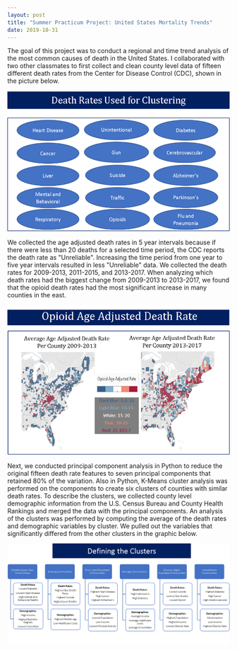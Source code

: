 ```yaml
---
layout: post
title: "Summer Practicum Project: United States Mortality Trends"
date: 2019-10-31
---
```


  The goal of this project was to conduct a regional and time trend analysis of the most common causes of death in the United States. I collaborated with two other classmates to first collect and clean county level data of fifteen different death rates from the Center for Disease Control (CDC), shown in the picture below. 

![Image](https://github.com/brighamk/brighamk.github.io/blob/master/images/Picture2.png?raw=true)

  We collected the age adjusted death rates in 5 year intervals because if there were less than 20 deaths for a selected time period, the CDC reports the death rate as "Unreliable". Increasing the time period from one year to five year intervals resulted in less "Unreliable" data. We collected the death rates for 2009-2013, 2011-2015, and 2013-2017. When analyzing which death rates had the biggest change from 2009-2013 to 2013-2017, we found that the opioid death rates had the most significant increase in many counties in the east. 

![Image](https://github.com/brighamk/brighamk.github.io/blob/master/images/Picture4.png?raw=true)

  Next, we conducted principal component analysis in Python to reduce the original fifteen death rate features to seven principal components that retained 80% of the variation. Also in Python, K-Means cluster analysis was performed on the components to create six clusters of counties with similar death rates. To describe the clusters, we collected county level
demographic information from the U.S. Census Bureau and County Health Rankings and merged the data with the principal components. An analysis of the clusters was performed by computing the average of the death rates and demographic variables by cluster. We pulled out the variables that significantly differed from the other clusters in the graphic below. 

![Image](https://github.com/brighamk/brighamk.github.io/blob/master/images/Picture5.png?raw=true)
